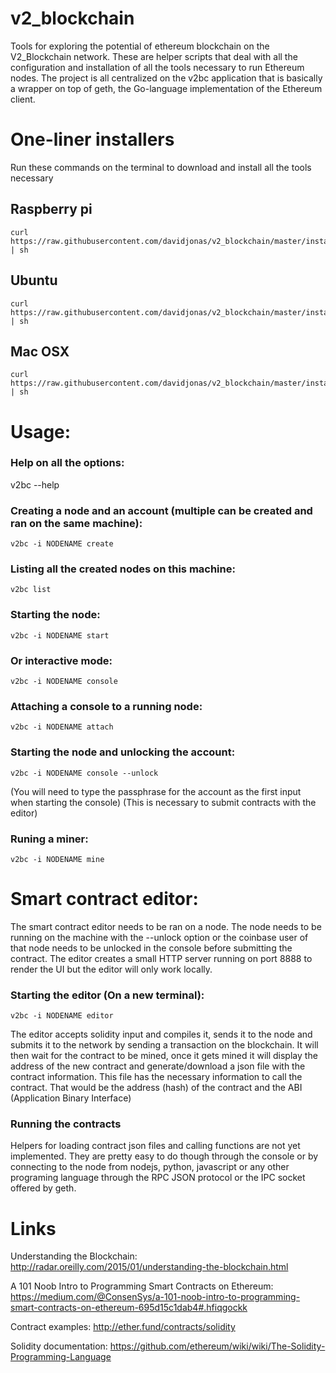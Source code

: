 # v2_blockchain
Tools for exploring the potential of ethereum blockchain on the V2_Blockchain network.
These are helper scripts that deal with all the configuration and installation of all the tools necessary to run Ethereum nodes.
The project is all centralized on the v2bc application that is basically a wrapper on top of geth, the Go-language implementation of the Ethereum client.

# One-liner installers
Run these commands on the terminal to download and install all the tools necessary

## Raspberry pi
```shell
curl https://raw.githubusercontent.com/davidjonas/v2_blockchain/master/installers/rasppi.sh | sh
```

## Ubuntu
```shell
curl https://raw.githubusercontent.com/davidjonas/v2_blockchain/master/installers/ubuntu.sh | sh
```

## Mac OSX
```shell
curl https://raw.githubusercontent.com/davidjonas/v2_blockchain/master/installers/macosx.sh | sh
```

# Usage:

### Help on all the options:
v2bc --help

### Creating a node and an account (multiple can be created and ran on the same machine):
```shell
v2bc -i NODENAME create
```

### Listing all the created nodes on this machine:
```shell
v2bc list
```

### Starting the node:
```shell
v2bc -i NODENAME start
```

### Or interactive mode:
```shell
v2bc -i NODENAME console
```

### Attaching a console to a running node:
```shell
v2bc -i NODENAME attach
```

### Starting the node and unlocking the account:
```shell
v2bc -i NODENAME console --unlock
```
(You will need to type the passphrase for the account as the first input when starting the console)
(This is necessary to submit contracts with the editor)

### Runing a miner:
```shell
v2bc -i NODENAME mine
```

# Smart contract editor:
The smart contract editor needs to be ran on a node. The node needs to be running on the machine with the --unlock option or the coinbase user of that node needs to be unlocked in the console before submitting the contract. The editor creates a small HTTP server running on port 8888 to render the UI but the editor will only work locally.

### Starting the editor (On a new terminal):
```shell
v2bc -i NODENAME editor
```

The editor accepts solidity input and compiles it, sends it to the node and submits it to the network by sending a transaction on the blockchain. It will then wait for the contract to be mined, once it gets mined it will display the address of the new contract and generate/download a json file with the contract information. This file has the necessary information to call the contract. That would be the address (hash) of the contract and the ABI (Application Binary Interface)

### Running the contracts
Helpers for loading contract json files and calling functions are not yet implemented. They are pretty easy to do though through the console or by connecting to the node from nodejs, python, javascript or any other programing language through the RPC JSON protocol or the IPC socket offered by geth.

# Links
Understanding the Blockchain:
http://radar.oreilly.com/2015/01/understanding-the-blockchain.html


A 101 Noob Intro to Programming Smart Contracts on Ethereum:
https://medium.com/@ConsenSys/a-101-noob-intro-to-programming-smart-contracts-on-ethereum-695d15c1dab4#.hfiqgockk

Contract examples:
http://ether.fund/contracts/solidity

Solidity documentation:
https://github.com/ethereum/wiki/wiki/The-Solidity-Programming-Language
